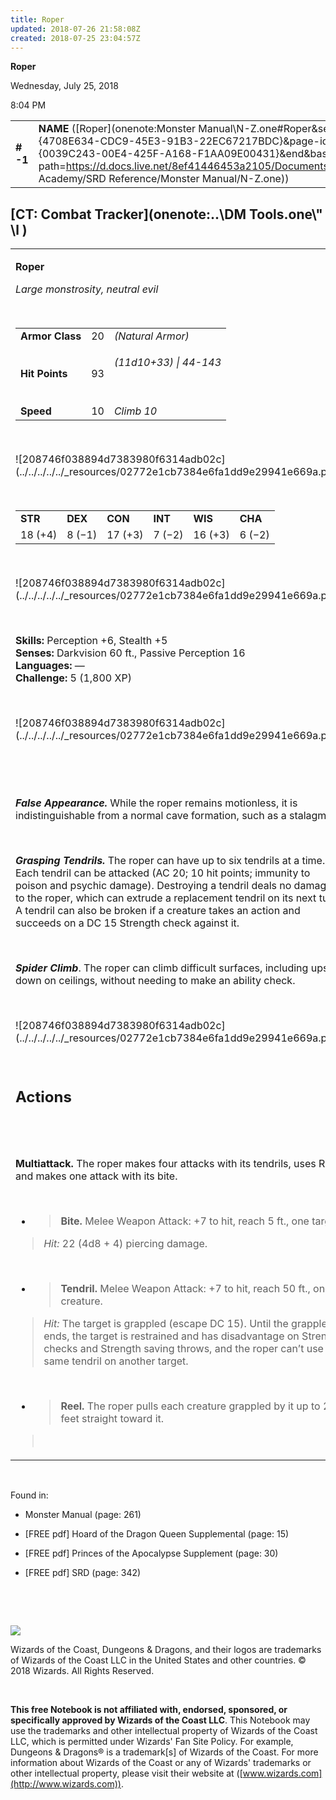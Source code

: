 ```yaml
---
title: Roper
updated: 2018-07-26 21:58:08Z
created: 2018-07-25 23:04:57Z
---
```


**Roper**

Wednesday, July 25, 2018

8:04 PM

|           |                                                                                                                                                                                                                                                                                    |        |        |        |     |       |         |
|-----------|------------------------------------------------------------------------------------------------------------------------------------------------------------------------------------------------------------------------------------------------------------------------------------|--------|--------|--------|-----|-------|---------|
| **\# -1** | **NAME** ([Roper](onenote:Monster Manual\\N-Z.one#Roper&section-id={4708E634-CDC9-45E3-91B3-22EC67217BDC}&page-id={0039C243-00E4-425F-A168-F1AA09E00431}&end&base-path=https://d.docs.live.net/8ef41446453a2105/Documents/Adventure Academy/SRD Reference/Monster Manual/N-Z.one)) | **20** | **93** | **93** | \-  | Notes | 1800 XP |

## [CT: Combat Tracker](onenote:..\\DM Tools.one\\" \l )

<table><tbody><tr class="odd"><td><p><strong>Roper</strong></p><p><em>Large monstrosity, neutral evil</em></p><p> </p><table><tbody><tr class="odd"><td><strong>Armor Class</strong></td><td>20</td><td><em>(Natural Armor)</em></td></tr><tr class="even"><td><strong>Hit Points</strong></td><td>93</td><td><p><em>(11d10+33) | 44-143</em></p><p> </p></td></tr><tr class="odd"><td><strong>Speed</strong></td><td>10</td><td><em>Climb 10</em></td></tr></tbody></table><p> </p><p>![208746f038894d7383980f6314adb02c](../../../../../_resources/02772e1cb7384e6fa1dd9e29941e669a.png)</p><p> </p><table><tbody><tr class="odd"><td><strong>STR</strong></td><td><strong>DEX</strong></td><td><strong>CON</strong></td><td><strong>INT</strong></td><td><strong>WIS</strong></td><td><strong>CHA</strong></td></tr><tr class="even"><td>18 (+4)</td><td>8 (−1)</td><td>17 (+3)</td><td>7 (−2)</td><td>16 (+3)</td><td>6 (−2)</td></tr></tbody></table><p> </p><p>![208746f038894d7383980f6314adb02c](../../../../../_resources/02772e1cb7384e6fa1dd9e29941e669a.png)</p><p> </p><p><strong>Skills:</strong> Perception +6, Stealth +5<br />
<strong>Senses:</strong> Darkvision 60 ft., Passive Perception 16<br />
<strong>Languages:</strong> —<br />
<strong>Challenge:</strong> 5 (1,800 XP)</p><p> </p><p>![208746f038894d7383980f6314adb02c](../../../../../_resources/02772e1cb7384e6fa1dd9e29941e669a.png)</p><p> </p><p> </p><p><em><strong>False Appearance.</strong></em> While the roper remains motionless, it is indistinguishable from a normal cave formation, such as a stalagmite.</p><p> </p><p><em><strong>Grasping Tendrils.</strong></em> The roper can have up to six tendrils at a time. Each tendril can be attacked (AC 20; 10 hit points; immunity to poison and psychic damage). Destroying a tendril deals no damage to the roper, which can extrude a replacement tendril on its next turn. A tendril can also be broken if a creature takes an action and succeeds on a DC 15 Strength check against it.</p><p> </p><p><em><strong>Spider Climb</strong></em>. The roper can climb difficult surfaces, including upside down on ceilings, without needing to make an ability check.</p><p> </p><p>![208746f038894d7383980f6314adb02c](../../../../../_resources/02772e1cb7384e6fa1dd9e29941e669a.png)</p><p> </p><h2 id="actions"><strong>Actions</strong></h2><h2 id="section"> </h2><p><strong>Multiattack.</strong> The roper makes four attacks with its tendrils, uses Reel, and makes one attack with its bite.</p><p> </p><ul><li><blockquote><p><strong>Bite.</strong> Melee Weapon Attack: +7 to hit, reach 5 ft., one target.</p></blockquote></li></ul><blockquote><p><em>Hit:</em> 22 (4d8 + 4) piercing damage.</p></blockquote><p> </p><ul><li><blockquote><p><strong>Tendril.</strong> Melee Weapon Attack: +7 to hit, reach 50 ft., one creature.</p></blockquote></li></ul><blockquote><p><em>Hit:</em> The target is grappled (escape DC 15). Until the grapple ends, the target is restrained and has disadvantage on Strength checks and Strength saving throws, and the roper can’t use the same tendril on another target.</p></blockquote><p> </p><ul><li><blockquote><p><strong>Reel.</strong> The roper pulls each creature grappled by it up to 25 feet straight toward it.</p></blockquote></li></ul><blockquote><p> </p></blockquote></td></tr></tbody></table>

 

Found in:

-   Monster Manual (page: 261)

-   \[FREE pdf\] Hoard of the Dragon Queen Supplemental (page: 15)

-   \[FREE pdf\] Princes of the Apocalypse Supplement (page: 30)

-   \[FREE pdf\] SRD (page: 342)

 

 

![](tmp\media\image2.png)

Wizards of the Coast, Dungeons & Dragons, and their logos are trademarks of Wizards of the Coast LLC in the United States and other countries. © 2018 Wizards. All Rights Reserved.

 

**This free Notebook is not affiliated with, endorsed, sponsored, or specifically approved by Wizards of the Coast LLC**. This Notebook may use the trademarks and other intellectual property of Wizards of the Coast LLC, which is permitted under Wizards' Fan Site Policy. For example, Dungeons & Dragons® is a trademark\[s\] of Wizards of the Coast. For more information about Wizards of the Coast or any of Wizards' trademarks or other intellectual property, please visit their website at ([www.wizards.com](http://www.wizards.com)).
